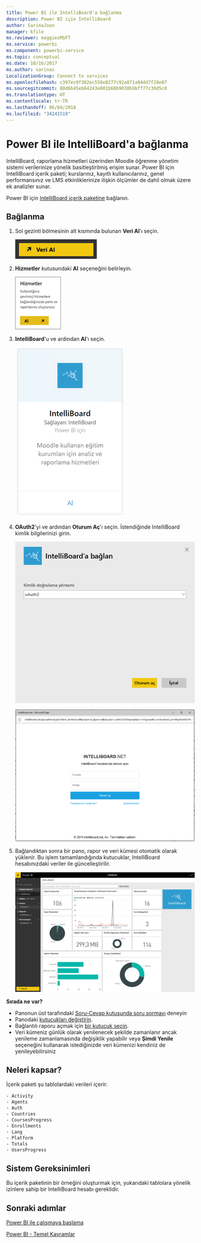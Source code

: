 ```yaml
---
title: Power BI ile IntelliBoard'a bağlanma
description: Power BI için IntelliBoard
author: SarinaJoan
manager: kfile
ms.reviewer: maggiesMSFT
ms.service: powerbi
ms.component: powerbi-service
ms.topic: conceptual
ms.date: 10/16/2017
ms.author: sarinas
LocalizationGroup: Connect to services
ms.openlocfilehash: c397ec0f302ec558e0277c92a871a94dd7f28e87
ms.sourcegitcommit: 80d6b45eb84243e801b60b9038b9bff77c30d5c8
ms.translationtype: HT
ms.contentlocale: tr-TR
ms.lasthandoff: 06/04/2018
ms.locfileid: "34241519"
---
```

# <a name="connect-to-intelliboard-with-power-bi"></a>Power BI ile IntelliBoard'a bağlanma
IntelliBoard, raporlama hizmetleri üzerinden Moodle öğrenme yönetim sistemi verilerinize yönelik basitleştirilmiş erişim sunar. Power BI için IntelliBoard içerik paketi; kurslarınız, kayıtlı kullanıcılarınız, genel performansınız ve LMS etkinliklerinize ilişkin ölçümler de dahil olmak üzere ek analizler sunar.

Power BI için [IntelliBoard içerik paketine](https://app.powerbi.com/getdata/services/intelliboard) bağlanın.

## <a name="how-to-connect"></a>Bağlanma
1. Sol gezinti bölmesinin alt kısmında bulunan **Veri Al**'ı seçin.  
   
    ![](media/service-connect-to-intelliboard/getdata.png)
2. **Hizmetler** kutusundaki **Al** seçeneğini belirleyin.  
   
    ![](media/service-connect-to-intelliboard/services.png)
3. **IntelliBoard**'u ve ardından **Al**'ı seçin.  
   
    ![](media/service-connect-to-intelliboard/intelliboard.png)
4. **OAuth2**'yi ve ardından **Oturum Aç**'ı seçin. İstendiğinde IntelliBoard kimlik bilgilerinizi girin.
   
    ![](media/service-connect-to-intelliboard/creds.png)
   
    ![](media/service-connect-to-intelliboard/creds2.png)
5. Bağlandıktan sonra bir pano, rapor ve veri kümesi otomatik olarak yüklenir. Bu işlem tamamlandığında kutucuklar, IntelliBoard hesabınızdaki veriler ile güncelleştirilir.
   
    ![](media/service-connect-to-intelliboard/dashboard.png)

**Sırada ne var?**

* Panonun üst tarafındaki [Soru-Cevap kutusunda soru sormayı](power-bi-q-and-a.md) deneyin
* Panodaki [kutucukları değiştirin](service-dashboard-edit-tile.md).
* Bağlantılı raporu açmak için [bir kutucuk seçin](service-dashboard-tiles.md).
* Veri kümeniz günlük olarak yenilenecek şekilde zamanlanır ancak yenileme zamanlamasında değişiklik yapabilir veya **Şimdi Yenile** seçeneğini kullanarak istediğinizde veri kümenizi kendiniz de yenileyebilirsiniz

## <a name="whats-included"></a>Neleri kapsar?
İçerik paketi şu tablolardaki verileri içerir:  

    - Activity  
    - Agents  
    - Auth  
    - Countries  
    - CoursesProgress  
    - Enrollments
    - Lang  
    - Platform  
    - Totals  
    - UsersProgress    

## <a name="system-requirements"></a>Sistem Gereksinimleri
Bu içerik paketinin bir örneğini oluşturmak için, yukarıdaki tablolara yönelik izinlere sahip bir IntelliBoard hesabı gereklidir.

## <a name="next-steps"></a>Sonraki adımlar
[Power BI ile çalışmaya başlama](service-get-started.md)

[Power BI - Temel Kavramlar](service-basic-concepts.md)

